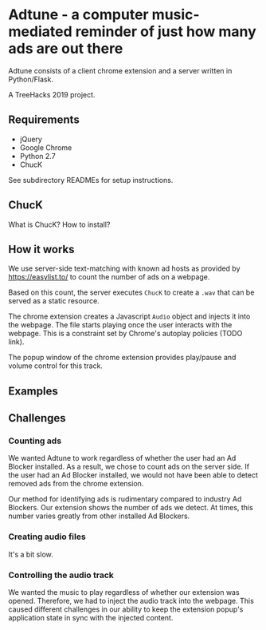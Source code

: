 # Adtune - a computer music-mediated reminder of just how many ads are out there

<!-- pitch -->

Adtune consists of a client chrome extension and a server written in Python/Flask.

A TreeHacks 2019 project.

## Requirements

-   jQuery
-   Google Chrome
-   Python 2.7
-   ChucK

See subdirectory READMEs for setup instructions.


## ChucK

What is ChucK?  How to install?

## How it works

We use server-side text-matching with known ad hosts as provided
by https://easylist.to/ to count the number of ads on a webpage.  

Based on this count, the server executes `ChucK` to create a `.wav` that
can be served as a static resource.  

The chrome extension creates a Javascript `Audio` object and injects it
into the webpage.  The file starts playing once the user interacts
with the webpage.  This is a constraint set by Chrome's autoplay
policies (TODO link).

The popup window of the chrome extension provides play/pause and volume control for this track.

## Examples

## Challenges

### Counting ads

We wanted Adtune to work regardless of whether the user had an Ad Blocker installed.  As a result, we chose to count ads on the server side.  If the user had an Ad Blocker installed, we would not have been able to detect removed ads from the chrome extension.   

Our method for identifying ads is rudimentary compared to industry Ad Blockers.  Our extension shows the number of ads we detect.  At times, this number varies greatly from other installed Ad Blockers.

### Creating audio files

It's a bit slow.  

### Controlling the audio track

We wanted the music to play regardless of whether our extension was opened.  Therefore, we had to inject the audio track into the webpage.  This caused different challenges in our ability to keep the extension popup's application state in sync with the injected content.
